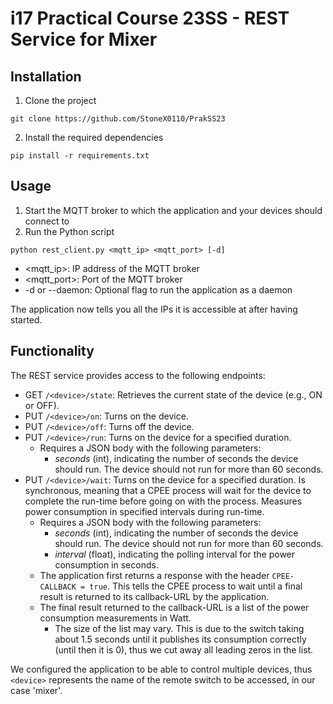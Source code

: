 # i17 Practical Course 23SS - REST Service for Mixer
## Installation
1. Clone the project
```
git clone https://github.com/StoneX0110/PrakSS23
```
2. Install the required dependencies
```
pip install -r requirements.txt
```
## Usage
1. Start the MQTT broker to which the application and your devices should connect to
2. Run the Python script
```
python rest_client.py <mqtt_ip> <mqtt_port> [-d]
```
- <mqtt_ip>: IP address of the MQTT broker
- <mqtt_port>: Port of the MQTT broker
- -d or --daemon: Optional flag to run the application as a daemon
  
The application now tells you all the IPs it is accessible at after having started.

## Functionality
The REST service provides access to the following endpoints:
- GET `/<device>/state`: Retrieves the current state of the device (e.g., ON or OFF).
- PUT `/<device>/on`: Turns on the device.
- PUT `/<device>/off`: Turns off the device.
- PUT `/<device>/run`: Turns on the device for a specified duration.
  - Requires a JSON body with the following parameters:
      - *seconds* (int), indicating the number of seconds the device should run.
      The device should not run for more than 60 seconds.
- PUT `/<device>/wait`: Turns on the device for a specified duration. Is synchronous, meaning that a CPEE process will wait for the device to complete the run-time before going on with the process.
  Measures power consumption in specified intervals during run-time.
  - Requires a JSON body with the following parameters:
    - *seconds* (int), indicating the number of seconds the device should run.
    The device should not run for more than 60 seconds.
    - *interval* (float), indicating the polling interval for the power consumption in seconds.
  - The application first returns a response with the header `CPEE-CALLBACK = true`. This tells the CPEE process to wait until a final result is returned to its callback-URL by the application.
  - The final result returned to the callback-URL is a list of the power consumption measurements in Watt.
    - The size of the list may vary. This is due to the switch taking about 1.5 seconds until it publishes its consumption correctly (until then it is 0), thus we cut away all leading zeros in the list.

We configured the application to be able to control multiple devices, thus `<device>` represents the name of the remote switch to be accessed, in our case 'mixer'.
